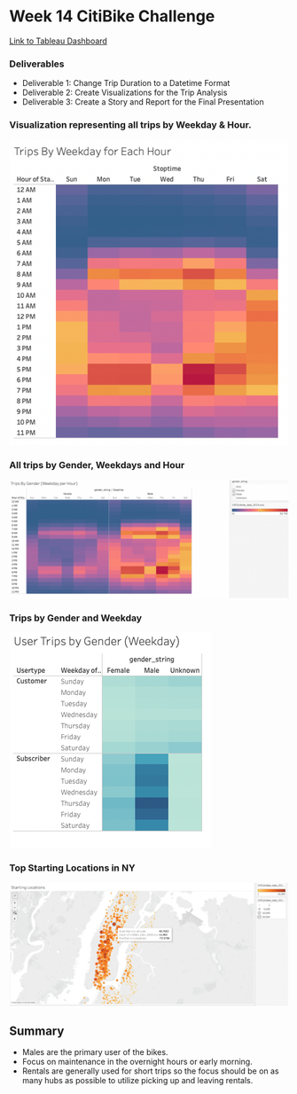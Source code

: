 # Week 14 CitiBike Challenge

[Link to Tableau Dashboard](https://public.tableau.com/views/BikeChallenge_16568880706620/Story1?:language=en-US&:display_count=n&:origin=viz_share_link)

### Deliverables
- Deliverable 1: Change Trip Duration to a Datetime Format
- Deliverable 2: Create Visualizations for the Trip Analysis
- Deliverable 3: Create a Story and Report for the Final Presentation

### Visualization representing all trips by Weekday & Hour.
![Trips By Weekday](https://github.com/matthallman/Week_14_CitiBike/blob/main/trips_weekday_hour.png)

### All trips by Gender, Weekdays and Hour
![Trips By Gender Weekday](https://github.com/matthallman/Week_14_CitiBike/blob/main/trips_by_gender_weekday.png)

### Trips by Gender and Weekday
![Trips By Gender and Weekday](https://github.com/matthallman/Week_14_CitiBike/blob/main/weekday_gender.png)

### Top Starting Locations in NY
![Top Starting Locations](https://github.com/matthallman/Week_14_CitiBike/blob/main/starting_locations.png)

## Summary
- Males are the primary user of the bikes.
- Focus on maintenance in the overnight hours or early morning.
- Rentals are generally used for short trips so the focus should be on as many hubs as possible to utilize picking up and leaving rentals. 
